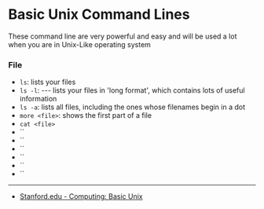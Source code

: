 # Basic Unix Command Lines

These command line are very powerful and easy and will be used a lot when you are in Unix-Like operating system

### File
* `ls`: lists your files 
* `ls -l`:  --- lists your files in 'long format', which contains lots of useful information
* `ls -a`: lists all files, including the ones whose filenames begin in a dot
* `more <file>`: shows the first part of a file
* `cat <file> `
* ``
* ``
* ``
* ``
* ``
* ``

---
* [Stanford.edu - Computing: Basic Unix](http://mally.stanford.edu/~sr/computing/basic-unix.html) 